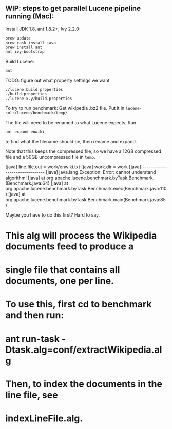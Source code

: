## WIP: steps to get parallel Lucene pipeline running (Mac):

Install JDK 1.8, ant 1.8.2+, Ivy 2.2.0:

~~~
brew update
brew cask install java
brew install ant
ant ivy-bootstrap
~~~

Build Lucene:

~~~
ant
~~~

TODO: figure out what property settings we want

    ./lucene.build.properties
    ./build.properties
    ./lucene-x.y/build.properties

To try to run benchmark:
Get wikipedia .bz2 file.
Put it in `lucene-solr/lucene/benchmark/temp/`

The file will need to be renamed to what Lucene expects. Run

~~~
ant expand-enwiki
~~~

to find what the filename should be, then rename and expand.

Note that this keeps the compressed file, so we have a 12GB compressed file and a 50GB uncompressed file in `temp`.

[java] line.file.out = work/enwiki.txt
[java] work.dir = work
[java] -------------------------------
[java] java.lang.Exception: Error: cannot understand algorithm!
[java]     at org.apache.lucene.benchmark.byTask.Benchmark.<init>(Benchmark.java:64)
[java]     at org.apache.lucene.benchmark.byTask.Benchmark.exec(Benchmark.java:110)
[java]     at org.apache.lucene.benchmark.byTask.Benchmark.main(Benchmark.java:85)


Maybe you have to do this first? Hard to say.

# This alg will process the Wikipedia documents feed to produce a
# single file that contains all documents, one per line.
#
# To use this, first cd to benchmark and then run:
#
#   ant run-task -Dtask.alg=conf/extractWikipedia.alg
#
# Then, to index the documents in the line file, see
# indexLineFile.alg.